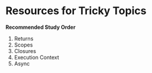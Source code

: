 # Resources for Tricky Topics

**Recommended Study Order**
1. Returns
2. Scopes
3. Closures
4. Execution Context
5. Async
